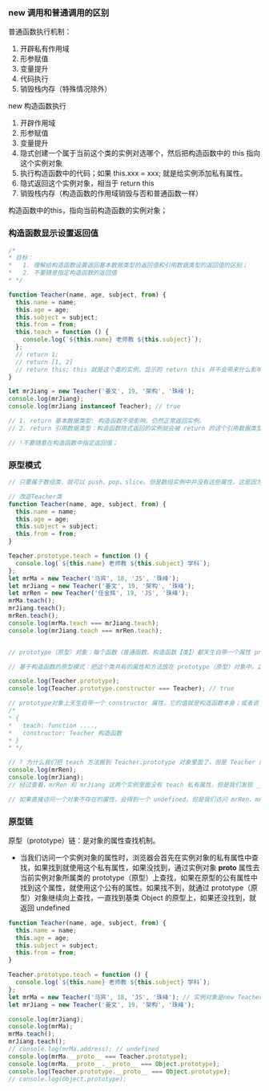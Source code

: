 ### new 调用和普通调用的区别

普通函数执行机制：
1. 开辟私有作用域
2. 形参赋值
3. 变量提升
4. 代码执行
5. 销毁栈内存（特殊情况除外）

new 构造函数执行
1. 开辟作用域
2. 形参赋值
3. 变量提升
4. 隐式创建一个属于当前这个类的实例对选哪个，然后把构造函数中的 this 指向这个实例对象
5. 执行构造函数中的代码；如果 this.xxx = xxx; 就是给实例添加私有属性。
6. 隐式返回这个实例对象，相当于 return this
7. 销毁栈内存（构造函数的作用域销毁与否和普通函数一样）

构造函数中的this，指向当前构造函数的实例对象；

### 构造函数显示设置返回值

```javascript
/*
* 目标：
*   1. 理解给构造函数设置返回基本数据类型的返回值和引用数据类型的返回值的区别；
*   2. 不要随意指定构造函数的返回值
* */

function Teacher(name, age, subject, from) {
  this.name = name;
  this.age = age;
  this.subject = subject;
  this.from = from;
  this.teach = function () {
    console.log(`${this.name} 老师教 ${this.subject}`);
  };
  // return 1;
  // return [1, 2]
  // return this; this 就是这个类的实例，显示的 return this 并不会带来什么影响；
}

let mrJiang = new Teacher('姜文', 19, '架构', '珠峰');
console.log(mrJiang);
console.log(mrJiang instanceof Teacher); // true

// 1. return 基本数据类型: 构造函数不受影响，仍然正常返回实例。
// 2. return 引用数据类型：构造函数隐式返回的实例就会被 return 的这个引用数据类型的值所覆盖，并且返回的值也不再是该类型的实例了。

// !不要随意在构造函数中指定返回值；
```

### 原型模式

```javascript
// 只要属于数组类，就可以 push、pop、slice。但是数组实例中并没有这些属性，这是因为内置 Array 类，它把数组类共有的属性实现了共有。所以我们的自定义的 Teacher 类也应该把 teach 方法共有了。但是有一个问题，这个方法放在哪儿，可以实现共有？

// 改造Teacher类
function Teacher(name, age, subject, from) {
  this.name = name;
  this.age = age;
  this.subject = subject;
  this.from = from;
}

Teacher.prototype.teach = function () {
  console.log(`${this.name} 老师教 ${this.subject} 学科`);
};
let mrMa = new Teacher('马宾', 18, 'JS', '珠峰');
let mrJiang = new Teacher('姜文', 19, '架构', '珠峰');
let mrRen = new Teacher('任金辉', 19, 'JS', '珠峰');
mrMa.teach();
mrJiang.teach();
mrRen.teach();
console.log(mrMa.teach === mrJiang.teach);
console.log(mrJiang.teach === mrRen.teach);


// prototype（原型）对象：每个函数（普通函数、构造函数【类】）都天生自带一个属性 prototype（原型），它的值是一个对象，用来存储这个类共有的属性和方法。存储在 prototype 上的属性和方法称为公有属性和方法；

// 基于构造函数的原型模式：把这个类共有的属性和方法放在 prototype（原型）对象中。这样做可以实现只要是这个类实例，就能够使用这些方法或者属性；这样做解决了共有属性和方法共有的问题。

console.log(Teacher.prototype);
console.log(Teacher.prototype.constructor === Teacher); // true

// prototype对象上天生自带一个 constructor 属性，它的值就是构造函数本身；或者说 prototype 对象的 constructor 属性指向 Teacher 构造函数；
/*
* {
*   teach: function ....,
*   constructor: Teacher 构造函数
* }
* */

// ? 为什么我们把 teach 方法搬到 Teacher.prototype 对象里面了，但是 Teacher 的实例还可以调用这个方法？为啥？
console.log(mrRen);
console.log(mrJiang);
// 经过查看，mrRen 和 mrJiang 这两个实例里面没有 teach 私有属性，但是我们发现 __proto__ 属性，这个属性值是一个对象，在这个对象中有我们需要的 teach 方法。

// 如果直接访问一个对象不存在的属性，会得到一个 undefined。但是我们访问 mrRen、mrJjiang 的 teach 属性时得到了 teach 方法，所以一定有机制可以让它找到 teach 方法。
```

### 原型链

原型（prototype）链：是对象的属性查找机制。
+ 当我们访问一个实例对象的属性时，浏览器会首先在实例对象的私有属性中查找，如果找到就使用这个私有属性，如果没找到，通过实例对象 __proto__ 属性去当前实例对象所属类的 prototype（原型）上查找，如果在原型的公有属性中找到这个属性，就使用这个公有的属性。如果找不到，就通过 prototype（原型）对象继续向上查找，一直找到基类 Object 的原型上，如果还没找到，就返回 undefined

```javascript
function Teacher(name, age, subject, from) {
  this.name = name;
  this.age = age;
  this.subject = subject;
  this.from = from;
}

Teacher.prototype.teach = function () {
  console.log(`${this.name} 老师教 ${this.subject} 学科`);
};
let mrMa = new Teacher('马宾', 18, 'JS', '珠峰'); // 实例对象是new Teacher() 执行的返回值
let mrJiang = new Teacher('姜文', 19, '架构', '珠峰');

console.log(mrJiang);
console.log(mrMa);
mrMa.teach();
mrJiang.teach();
// console.log(mrMa.address); // undefined
console.log(mrMa.__proto__ === Teacher.prototype);
console.log(mrMa.__proto__.__proto__ === Object.prototype);
console.log(Teacher.prototype.__proto__ === Object.prototype);
// console.log(Object.prototype);
```